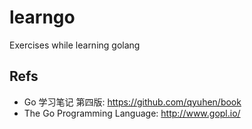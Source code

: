 # learngo
Exercises while learning golang

## Refs
* Go 学习笔记 第四版: <https://github.com/qyuhen/book> 
* The Go Programming Language: <http://www.gopl.io/> 
